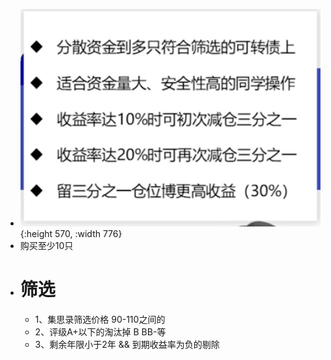 - ![image.png](../assets/image_1669036768064_0.png){:height 570, :width 776}
- 购买至少10只
- # 筛选
	- 1、集思录筛选价格 90-110之间的
	- 2、评级A+以下的淘汰掉  B  BB-等
	- 3、剩余年限小于2年   &&  到期收益率为负的剔除